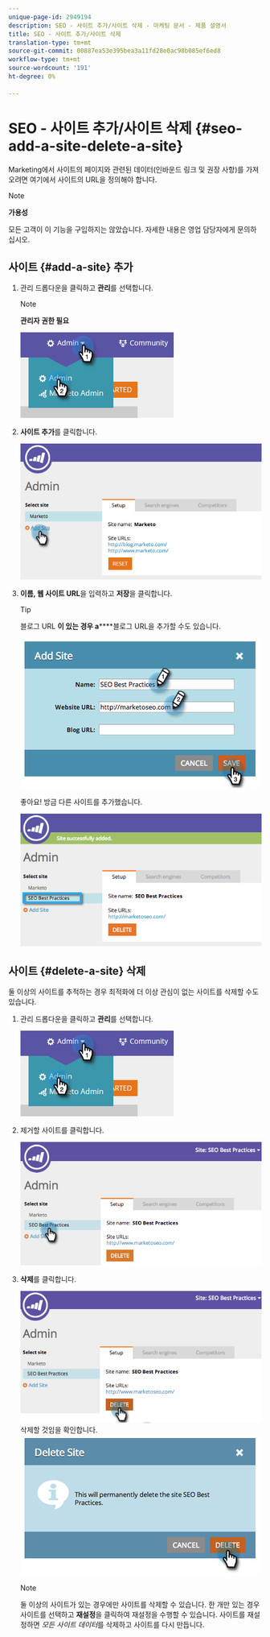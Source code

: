 ```yaml
---
unique-page-id: 2949194
description: SEO - 사이트 추가/사이트 삭제 - 마케팅 문서 - 제품 설명서
title: SEO - 사이트 추가/사이트 삭제
translation-type: tm+mt
source-git-commit: 00887ea53e395bea3a11fd28e0ac98b085ef6ed8
workflow-type: tm+mt
source-wordcount: '191'
ht-degree: 0%

---
```



# SEO - 사이트 추가/사이트 삭제 {#seo-add-a-site-delete-a-site}

Marketing에서 사이트의 페이지와 관련된 데이터(인바운드 링크 및 권장 사항)를 가져오려면 여기에서 사이트의 URL을 정의해야 합니다.

>[!NOTE]
>
>**가용성**
>
>모든 고객이 이 기능을 구입하지는 않았습니다. 자세한 내용은 영업 담당자에게 문의하십시오.

## 사이트 {#add-a-site} 추가

1. 관리 드롭다운을 클릭하고 **관리**&#x200B;를 선택합니다.

   >[!NOTE]
   >
   >**관리자 권한 필요**

   ![](assets/one.png)

1. **사이트 추가**&#x200B;를 클릭합니다.

   ![](assets/two.png)

1. **이름, 웹 사이트 URL**&#x200B;을 입력하고 **저장**&#x200B;을 클릭합니다.

   >[!TIP]
   >
   >블로그 URL **이 있는 경우 a******&#x200B;블로그 URL을 추가할 수도 있습니다.

   ![](assets/image2014-9-17-21-3a19-3a51.png)

   좋아요! 방금 다른 사이트를 추가했습니다.

   ![](assets/four.png)

## 사이트 {#delete-a-site} 삭제

둘 이상의 사이트를 추적하는 경우 최적화에 더 이상 관심이 없는 사이트를 삭제할 수도 있습니다.

1. 관리 드롭다운을 클릭하고 **관리**&#x200B;를 선택합니다.

   ![](assets/one.png)

1. 제거할 사이트를 클릭합니다.

   ![](assets/six.png)

1. **삭제**&#x200B;를 클릭합니다.

   ![](assets/seven.png)
삭제할 것임을 확인합니다.
   ![](assets/image2014-9-17-21-3a21-3a22.png)

   >[!NOTE]
   >
   >둘 이상의 사이트가 있는 경우에만 사이트를 삭제할 수 있습니다. 한 개만 있는 경우 사이트를 선택하고 **재설정**&#x200B;을 클릭하여 재설정을 수행할 수 있습니다. 사이트를 재설정하면 *모든 사이트 데이터*&#x200B;를 삭제하고 사이트를 다시 만듭니다.

